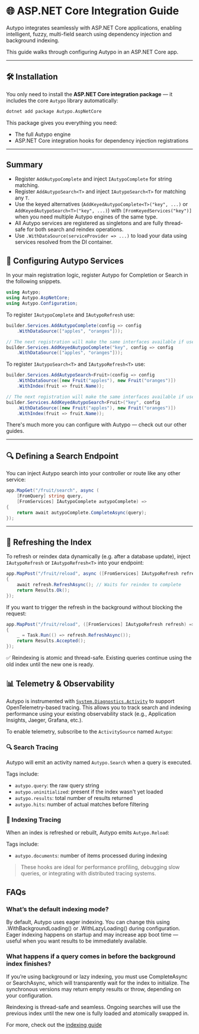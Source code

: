 # 🌐 ASP.NET Core Integration Guide

Autypo integrates seamlessly with ASP.NET Core applications, enabling intelligent, fuzzy, multi-field search using dependency injection and background indexing.

This guide walks through configuring Autypo in an ASP.NET Core app.

---

## 🛠️ Installation

You only need to install the **ASP.NET Core integration package** — it includes the core `Autypo` library automatically:

```bash
dotnet add package Autypo.AspNetCore
```

This package gives you everything you need:

* The full Autypo engine
* ASP.NET Core integration hooks for dependency injection registrations

---

## Summary

- Register `AddAutypoComplete` and inject `IAutypoComplete` for string matching.
- Register `AddAutypoSearch<T>` and inject `IAutypoSearch<T>` for matching any `T`.
- Use the keyed alternatives (`AddKeyedAutypoComplete<T>("key", ...)` or `AddKeyedAutypoSearch<T>("key", ...)`) with `[FromKeyedServices("key")]` when you need multiple Autypo engines of the same type.
- All Autypo services are registered as singletons and are fully thread-safe for both search and reindex operations.
- Use `.WithDataSource(serviceProvider => ...)` to load your data using services resolved from the DI container.


## 🧩 Configuring Autypo Services

In your main registration logic, register Autypo for Completion or Search in the following snippets.

```csharp
using Autypo;
using Autypo.AspNetCore;
using Autypo.Configuration;
```

To register `IAutypoComplete` and `IAutypoRefresh` use:

```csharp
builder.Services.AddAutypoComplete(config => config
    .WithDataSource(["apples", "oranges"]));

// The next registration will make the same interfaces available if used with [FromKeyedServices("key")]
builder.Services.AddKeyedAutypoComplete("key", config => config
    .WithDataSource(["apples", "oranges"]));
```

To register `IAutypoSearch<T>` and `IAutypoRefresh<T>` use:

```csharp
builder.Services.AddAutypoSearch<Fruit>(config => config
    .WithDataSource([new Fruit("apples"), new Fruit("oranges")])
    .WithIndex(fruit => fruit.Name));

// The next registration will make the same interfaces available if used with [FromKeyedServices("key")]
builder.Services.AddKeyedAutypoSearch<Fruit>("key", config
    .WithDataSource([new Fruit("apples"), new Fruit("oranges")])
    .WithIndex(fruit => fruit.Name));
```

There's much more you can configure with Autypo — check out our other guides.

---

## 🔍 Defining a Search Endpoint

You can inject Autypo search into your controller or route like any other service:

```csharp
app.MapGet("/fruit/search", async (
    [FromQuery] string query,
    [FromServices] IAutypoComplete autypoComplete) =>
{
    return await autypoComplete.CompleteAsync(query);
});
```

---

## 🔄 Refreshing the Index

To refresh or reindex data dynamically (e.g. after a database update), inject `IAutypoRefresh` or `IAutypoRefresh<T>` into your endpoint:

```csharp
app.MapPost("/fruit/reload", async ([FromServices] IAutypoRefresh refresh) =>
{
    await refresh.RefreshAsync(); // Waits for reindex to complete
    return Results.Ok();
});
```

If you want to trigger the refresh in the background without blocking the request:

```csharp
app.MapPost("/fruit/reload", ([FromServices] IAutypoRefresh refresh) =>
{
    _ = Task.Run(() => refresh.RefreshAsync());
    return Results.Accepted();
});
```

✅ Reindexing is atomic and thread-safe. Existing queries continue using the old index until the new one is ready.

## 📊 Telemetry & Observability

Autypo is instrumented with [`System.Diagnostics.Activity`](https://learn.microsoft.com/en-us/dotnet/api/system.diagnostics.activity) to support OpenTelemetry-based tracing. This allows you to track search and indexing performance using your existing observability stack (e.g., Application Insights, Jaeger, Grafana, etc.).

To enable telemetry, subscribe to the `ActivitySource` named `Autypo`:

### 🔍 Search Tracing

Autypo will emit an activity named `Autypo.Search` when a query is executed.

Tags include:
- `autypo.query`: the raw query string
- `autypo.uninitialized`: present if the index wasn't yet loaded
- `autypo.results`: total number of results returned
- `autypo.hits`: number of actual matches before filtering

### 🔄 Indexing Tracing

When an index is refreshed or rebuilt, Autypo emits `Autypo.Reload`:

Tags include:
- `autypo.documents`: number of items processed during indexing

> These hooks are ideal for performance profiling, debugging slow queries, or integrating with distributed tracing systems.

## FAQs

### What’s the default indexing mode?

By default, Autypo uses eager indexing. You can change this using .WithBackgroundLoading() or .WithLazyLoading() during configuration.
Eager indexing happens on startup and may increase app boot time — useful when you want results to be immediately available.

### What happens if a query comes in before the background index finishes?

If you’re using background or lazy indexing, you must use CompleteAsync or SearchAsync,
which will transparently wait for the index to initialize. The synchronous versions
may return empty results or throw, depending on your configuration.

Reindexing is thread-safe and seamless. Ongoing searches will use the previous index
until the new one is fully loaded and atomically swapped in.


For more, check out the [indexing guide](indexing.md)
